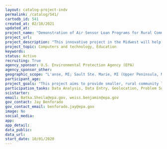 ```yaml
---
layout: catalog-project-indv
permalink: /catalog/541/
cartodb_id: 541
created_at: 02/18/2021
updated_at: 
project_name: "Demonstration of Air Sensor Loan Programs for Rural Communities and Living/Nature Museums"
project_url: 
project_description: "This innovative project in the Midwest will help the public measure and better understand the impacts of air pollution in smaller communities and will provide information on how people can reduce their exposures to certain types of air pollution, such as particulate matter. This Air Sensor Loan Project, still in the planning stages, will demonstrate educational and equipment loan programs in a small number of remote Midwestern libraries and educational/library programs found at living museums/nature centers.  The project has four components, including 1) virtual training for library and educational program staff on basic information about air pollution, health impacts, low-cost air monitoring sensors; 2) information on how data from low-cost sensors compares with the data from more expensive air monitoring equipment; 3) resource materials about air pollution and measurement with low cost sensors specifically designed for community members who use these smaller libraries and living museums; and 4) low cost monitoring equipment that can be used in an air sensor loan program and in educational programs."
project_topic: Computers and technology, Education
keywords: 
status: Active
recruiting: True
agency_sponsor: U.S. Environmental Protection Agency (EPA)
agency_sponsor_other: 
geographic_scope: "L'anse, MI; Sault Ste. Marie, MI (Upper Peninsula, MI); Evansville, IN; Living Museum in Lisle, IL"
participant_age: 
project_goals: "This project aims to provide smaller, rural community libraries and similar organizations (i.e., living museums) an innovative hands-on way to educate community members about air pollution. With the support of trained library and resource staff, the public can use these monitoring technologies to learn about local air quality."
participation_tasks: Data Analysis, Data Entry, Geolocation, Problem Solving
scistarter: 
email: Batka.Sheila@epa.gov, weiss.benjamin@epa.gov
gov_contact: Jay Benforado
gov_contact_email: benforado.jay@epa.gov
image: No
social_media: 
app: 
app_detail: 
data_public: 
data_url: 
start_date: 10/01/2020
---
```

